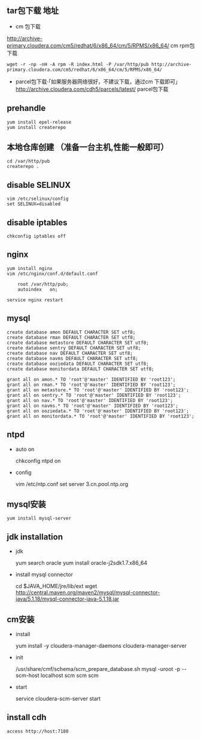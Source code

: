 ## tar包下载 地址

- cm 包下载

http://archive-primary.cloudera.com/cm5/redhat/6/x86_64/cm/5/RPMS/x86_64/ cm rpm包下载

	wget -r -np -nH -A rpm -R index.html -P /var/http/pub http://archive-primary.cloudera.com/cm5/redhat/6/x86_64/cm/5/RPMS/x86_64/

- parcel包下载·「如果服务器网络很好，不建议下载，通过cm 下载即可」
	http://archive.cloudera.com/cdh5/parcels/latest/  parcel包下载

## prehandle

	yum install epel-release
	yum install createrepo

## 本地仓库创建 （准备一台主机,性能一般即可）

	cd /var/http/pub
	createrepo .

##  disable SELINUX

	vim /etc/selinux/config
	set SELINUX=disabled

## disable iptables

	chkconfig iptables off

## nginx

	yum install nginx
	vim /etc/nginx/conf.d/default.conf

```
	root /var/http/pub;
	autoindex 	on;
```

	service nginx restart

## mysql
```
create database amon DEFAULT CHARACTER SET utf8;
create database rman DEFAULT CHARACTER SET utf8;
create database metastore DEFAULT CHARACTER SET utf8;
create database sentry DEFAULT CHARACTER SET utf8;
create database nav DEFAULT CHARACTER SET utf8;
create database navms DEFAULT CHARACTER SET utf8;
create database ooziedata DEFAULT CHARACTER SET utf8;
create database monitordata DEFAULT CHARACTER SET utf8;

grant all on amon.* TO 'root'@'master' IDENTIFIED BY 'root123';
grant all on rman.* TO 'root'@'master' IDENTIFIED BY 'root123';
grant all on metastore.* TO 'root'@'master' IDENTIFIED BY 'root123';
grant all on sentry.* TO 'root'@'master' IDENTIFIED BY 'root123';
grant all on nav.* TO 'root'@'master' IDENTIFIED BY 'root123';
grant all on navms.* TO 'root'@'master' IDENTIFIED BY 'root123';
grant all on ooziedata.* TO 'root'@'master' IDENTIFIED BY 'root123';
grant all on monitordata.* TO 'root'@'master' IDENTIFIED BY 'root123';
```
## ntpd

- auto on

	chkconfig ntpd on

- config

	vim /etc/ntp.conf
	set server 3.cn.pool.ntp.org

## mysql安装

	yum install mysql-server

## jdk installation

- jdk

	yum search oracle
	yum install oracle-j2sdk1.7.x86_64

- install mysql connector

	cd $JAVA_HOME/jre/lib/ext
	wget http://central.maven.org/maven2/mysql/mysql-connector-java/5.1.18/mysql-connector-java-5.1.18.jar

## cm安装

- install

	yum install -y cloudera-manager-daemons cloudera-manager-server

- init

	/usr/share/cmf/schema/scm_prepare_database.sh mysql -uroot -p --scm-host localhost scm scm scm

- start

	service cloudera-scm-server start

## install cdh

	access http://host:7180
